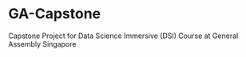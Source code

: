 # GA-Capstone
Capstone Project for Data Science Immersive (DSI) Course at General Assembly Singapore
